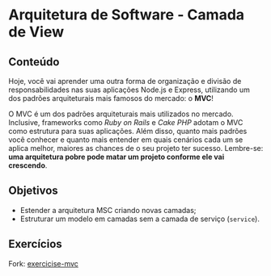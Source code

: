 # Arquitetura de Software - Camada de View
## Conteúdo
Hoje, você vai aprender uma outra forma de organização e divisão de responsabilidades nas suas aplicações Node.js e Express, utilizando um dos padrões arquiteturais mais famosos do mercado: o **MVC**!

O MVC é um dos padrões arquiteturais mais utilizados no mercado. Inclusive, frameworks como _Ruby on Rails_ e _Cake PHP_ adotam o MVC como estrutura para suas aplicações. Além disso, quanto mais padrões você conhecer e quanto mais entender em quais cenários cada um se aplica melhor, maiores as chances de o seu projeto ter sucesso.
Lembre-se: **uma arquitetura pobre pode matar um projeto conforme ele vai crescendo**.
## Objetivos
- Estender a arquitetura MSC criando novas camadas;
- Estruturar um modelo em camadas sem a camada de serviço (`service`).
## Exercícios
Fork: [exercicise-mvc](https://github.com/flpnascto/exercise-mvc)